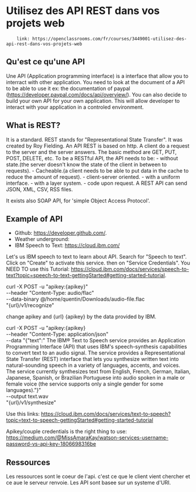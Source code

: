 # Utilisez des API REST dans vos projets web
		link: https://openclassrooms.com/fr/courses/3449001-utilisez-des-api-rest-dans-vos-projets-web

## Qu'est ce qu'une API
Une API (Application programming interface) is a interface that allow you to interract with other application.
You need to look at the document of a API to be able to use it ex: the documentation of paypal (https://developer.paypal.com/docs/api/overview/).
You can also decide to build your own API for your own application. This will allow developer to interact with your application in a controled environment.

## What is REST?

It is a standard. REST stands for "Representational State Transfer". It was created by Roy Fielding.
An API REST is based on http. A client do a request to the server and the server answers. The basic method are GET, PUT, POST, DELETE, etc.
To be a RESTful API, the API needs to be:
	- without state.(the server doesn't know the state of the client in between to requests).
	- Cacheable.(a client needs to be able to put data in the cache to reduce the amount of request).
	- client-server oriented.
	- with a uniform interface.
	- with a layer system.
	- code upon request.
A REST API can send JSON, XML, CSV, RSS files.

It exists also SOAP API, for 'simple Object Access Protocol'.

## Example of API

- Github: https://developer.github.com/. 
- Weather underground: 
- IBM Speech to Text: https://cloud.ibm.com/

Let's us IBM speech to text to learn about API. Search for "Speech to text".
Click on "Create" to activate this service. then on "Service Credentials".
You NEED TO use this Tutorial: https://cloud.ibm.com/docs/services/speech-to-text?topic=speech-to-text-gettingStarted#getting-started-tutorial.

curl -X POST -u "apikey:{apikey}" \
--header "Content-Type: audio/flac" \
--data-binary @/home/quentin/Downloads/audio-file.flac \
"{url}/v1/recognize"

change apikey and {url} {apikey} by the data provided by IBM.

curl -X POST -u "apikey:{apikey} \
--header "Content-Type: application/json" \
--data "{\"text":\" The IBM® Text to Speech service provides an Application Programming Interface (API) that uses IBM's speech-synthesis capabilities to convert text to an audio signal. The service provides a Representational State Transfer (REST) interface that lets you synthesize written text into natural-sounding speech in a variety of languages, accents, and voices. The service currently synthesizes text from English, French, German, Italian, Japanese, Spanish, or Brazilian Portuguese into audio spoken in a male or female voice (the service supports only a single gender for some languages).\"}" \
--output text.wav \
"{url}/v1/synthesize" 

Use this links: https://cloud.ibm.com/docs/services/text-to-speech?topic=text-to-speech-gettingStarted#getting-started-tutorial

Apikey/couple credentials is the right thing to use: https://medium.com/@MissAmaraKay/watson-services-username-password-vs-api-key-1806698316be

## Ressources

Les ressources sont le coeur de l'api. c'est ce que le client vient chercher et ce aue le serveur renvoie. Les API sont basee sur un systeme d'URI.




